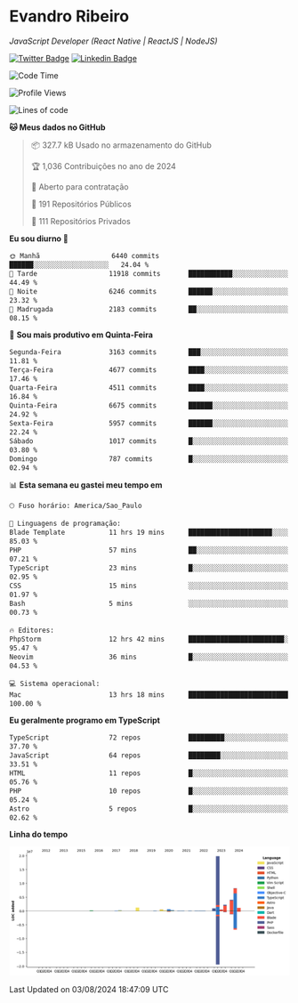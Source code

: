 # Evandro **Ribeiro**

*JavaScript Developer (React Native | ReactJS | NodeJS)*

[![Twitter Badge](https://img.shields.io/badge/-@ribeiroevandro-201B2D?style=flat-square&labelColor=201B2D&logo=twitter&logoColor=white&link=https://twitter.com/ribeiroevandro)](https://twitter.com/ribeiroevandro) 
[![Linkedin Badge](https://img.shields.io/badge/-Evandro%20Ribeiro-201B2D?style=flat-square&logo=Linkedin&logoColor=white&link=https://www.linkedin.com/in/ribeiroevandro)](https://www.linkedin.com/in/ribeiroevandro) 


<!--START_SECTION:waka-->
![Code Time](http://img.shields.io/badge/Code%20Time-4%2C039%20hrs%2057%20mins-blue)

![Profile Views](http://img.shields.io/badge/Visualizac%C3%B5es%20do%20perfil-9-blue)

![Lines of code](https://img.shields.io/badge/Desde%20o%20Hello%20World%20eu%20escrevi-40.1%20million%20linhas%20de%20c%C3%B3digo-blue)

**🐱 Meus dados no GitHub** 

> 📦 327.7 kB Usado no armazenamento do GitHub 
 > 
> 🏆 1,036 Contribuições no ano de 2024
 > 
> 💼 Aberto para contratação
 > 
> 📜 191 Repositórios Públicos 
 > 
> 🔑 111 Repositórios Privados 
 > 
**Eu sou diurno 🐤** 

```text
🌞 Manhã                  6440 commits        ██████░░░░░░░░░░░░░░░░░░░   24.04 % 
🌆 Tarde                  11918 commits       ███████████░░░░░░░░░░░░░░   44.49 % 
🌃 Noite                  6246 commits        ██████░░░░░░░░░░░░░░░░░░░   23.32 % 
🌙 Madrugada              2183 commits        ██░░░░░░░░░░░░░░░░░░░░░░░   08.15 % 
```
📅 **Sou mais produtivo em Quinta-Feira** 

```text
Segunda-Feira            3163 commits        ███░░░░░░░░░░░░░░░░░░░░░░   11.81 % 
Terça-Feira              4677 commits        ████░░░░░░░░░░░░░░░░░░░░░   17.46 % 
Quarta-Feira             4511 commits        ████░░░░░░░░░░░░░░░░░░░░░   16.84 % 
Quinta-Feira             6675 commits        ██████░░░░░░░░░░░░░░░░░░░   24.92 % 
Sexta-Feira              5957 commits        ██████░░░░░░░░░░░░░░░░░░░   22.24 % 
Sábado                   1017 commits        █░░░░░░░░░░░░░░░░░░░░░░░░   03.80 % 
Domingo                  787 commits         █░░░░░░░░░░░░░░░░░░░░░░░░   02.94 % 
```


📊 **Esta semana eu gastei meu tempo em** 

```text
🕑︎ Fuso horário: America/Sao_Paulo

💬 Linguagens de programação: 
Blade Template           11 hrs 19 mins      █████████████████████░░░░   85.03 % 
PHP                      57 mins             ██░░░░░░░░░░░░░░░░░░░░░░░   07.21 % 
TypeScript               23 mins             █░░░░░░░░░░░░░░░░░░░░░░░░   02.95 % 
CSS                      15 mins             ░░░░░░░░░░░░░░░░░░░░░░░░░   01.97 % 
Bash                     5 mins              ░░░░░░░░░░░░░░░░░░░░░░░░░   00.73 % 

🔥 Editores: 
PhpStorm                 12 hrs 42 mins      ████████████████████████░   95.47 % 
Neovim                   36 mins             █░░░░░░░░░░░░░░░░░░░░░░░░   04.53 % 

💻 Sistema operacional: 
Mac                      13 hrs 18 mins      █████████████████████████   100.00 % 
```

**Eu geralmente programo em TypeScript** 

```text
TypeScript               72 repos            █████████░░░░░░░░░░░░░░░░   37.70 % 
JavaScript               64 repos            ████████░░░░░░░░░░░░░░░░░   33.51 % 
HTML                     11 repos            █░░░░░░░░░░░░░░░░░░░░░░░░   05.76 % 
PHP                      10 repos            █░░░░░░░░░░░░░░░░░░░░░░░░   05.24 % 
Astro                    5 repos             █░░░░░░░░░░░░░░░░░░░░░░░░   02.62 % 
```



**Linha do tempo**

![Lines of Code chart](https://raw.githubusercontent.com/ribeiroevandro/ribeiroevandro/main/assets/bar_graph.png)


 Last Updated on 03/08/2024 18:47:09 UTC
<!--END_SECTION:waka-->
